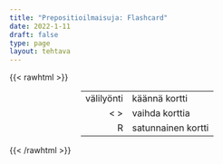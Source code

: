 ```yaml
---
title: "Prepositioilmaisuja: Flashcard"
date: 2022-1-11
draft: false
type: page
layout: tehtava
---
```

{{< rawhtml >}}
<link rel="stylesheet" type="text/css" href="/css/flashcard1.css"/>
<html>
 <body>
  <div id="cardArea"></div>
  <div id="lukumaara"></div>
  <div id="buttonArea" class="grid grid-cols-3"></div>

<div id="nappaimet" class="hidden lg:block" style="text-align:center; margin:0 auto; width:50%;"> 
<table>
  <tr>
    <td style="text-align:end;">välilyönti</td>
    <td>käännä kortti</td>
  </tr>
  <tr>
    <td style="text-align:end;">< ></td>
    <td>vaihda korttia</td>
  </tr>
  <tr>
    <td style="text-align:end;">R</td>
    <td>satunnainen kortti</td>
</table>

</div>

 </body>
</html>

<script> 
$(document).ready(function() {

  var currentQuestion = 0;
  var qbank = [
	["___  all - ollenkaan", "at all - ollenkaan"], 
	["___  any r___ e - joka tapauksessa", "at any rate - joka tapauksessa"], 
	["___  a discount - alennuksella", "at a discount - alennuksella"], 
	["___  face value - sellaisenaan, suoralta kädeltä, (jättää) omaan arvoonsa", "at face value - sellaisenaan, suoralta kädeltä, (jättää) omaan arvoonsa"], 
	["___  first sight - ensi silmäyksellä", "at first sight - ensi silmäyksellä"], 
	["___  full speed - täyttä vauhtia", "at full speed - täyttä vauhtia"], 
	["___  a glance - silmäyksellä", "at a glance - silmäyksellä"], 
	["___  hand - käsillä", "at hand - käsillä"], 
	["___  last - vihdoin", "at last - vihdoin"], 
	["___  least - ainakin", "at least - ainakin"], 
	["___  a low price - halvalla", "at a low price - halvalla"], 
	["___  once - heti", "at once - heti"], 
	["___  present - nykyisin, tällä hetkellä", "at present - nykyisin, tällä hetkellä"], 
	["___  random - sattumanvaraisesti", "at random - sattumanvaraisesti"], 
	["___  the same time - samanaikaisesti", "at the same time - samanaikaisesti"], 
	["___  work - töissä", "at work - töissä"], 
  ];

  beginActivity();
  edellinen();
  random();
  seuraava();
  kortinVaihto();

  	$("#teema1").on("mousedown", function(){
	currentQuestion = 0;
    beginActivity();
    })
    $("#teema2").on("mousedown", function(){
    currentQuestion = 83;
    beginActivity();
    })
    $("#teema3").on("mousedown", function(){
    currentQuestion = 162;
    beginActivity();
    })
    $("#teema4").on("mousedown", function(){
    currentQuestion = 245;
    beginActivity();
    })

  window.addEventListener('keydown', (e) => {
    if (e.keyCode === 32 && e.target === document.body) {
      e.preventDefault();
    }
  });

  document.body.onkeydown = function(event) {
    event = event || window.event;
    var keycode = event.charCode || event.keyCode;
    if (keycode === 37 && currentQuestion > 0) {
      currentQuestion--;
      beginActivity();
    }

    if (keycode === 82) {
      var randomNumber = Math.floor(Math.random() * qbank.length);
      currentQuestion = randomNumber;
      beginActivity();
    }

    if (keycode === 39 && currentQuestion < qbank.length - 1) {
      currentQuestion++;
      beginActivity();
    }

    if (keycode === 32) {
      var parentDiv = document.getElementById("cardArea");
      var childDiv = document.getElementById("card1");
      if (parentDiv.contains(childDiv)) {
        $("#cardArea").empty()
        $("#cardArea").append('<div id="card2" class="card">' + qbank[currentQuestion][1] + '</div>')
        $("#card2").css("background-color", "#00473c")
      } else {
        $("#cardArea").empty()
        $("#cardArea").append('<div id="card1" class="card">' + qbank[currentQuestion][0] + '</div>')
        $("#card1").css("background-color", "#1F2937")
      }
    }

  }
 	function beginActivity() {
    $("#cardArea").empty();
    $("#cardArea").append('<div id="card1" class="card">' + qbank[currentQuestion][0] + '</div>');
    $("#card1").css("background-color", "#1F2937");
    $("#lukumaara").empty();
    var korttia = document.createElement('div')
    korttia.innerHTML = currentQuestion + 1 + " / " + qbank.length;
    document.getElementById('lukumaara').appendChild(korttia);
  }

  function kortinVaihto() {
    $("#cardArea").on("click", function() {
      var parentDiv = document.getElementById("cardArea");
      var childDiv = document.getElementById("card1");
      if (parentDiv.contains(childDiv)) {
        $("#cardArea").empty()
        $("#cardArea").append('<div id="card2" class="card">' + qbank[currentQuestion][1] + '</div>')
        $("#card2").css("background-color", "#00473c")
      } else {
        $("#cardArea").empty()
        $("#cardArea").append('<div id="card1" class="card">' + qbank[currentQuestion][0] + '</div>')
        $("#card1").css("background-color", "#1F2937")
      }
    })
  }


  function edellinen() {
    $("#buttonArea").append('<div id="prevButton">Edellinen</div>');
    $("#prevButton").on("click", function() {
      if (currentQuestion > 0) {
        currentQuestion--;
        beginActivity();
      }
    })
  }

  function random() {
    $("#buttonArea").append('<div id="random">Random</div>');
    $("#random").on("click", function() {
      var randomNumber = Math.floor(Math.random() * qbank.length);
      currentQuestion = randomNumber;
      beginActivity();
    })
  }

  function seuraava() {
    $("#buttonArea").append('<div id="nextButton">Seuraava</div>');
    $("#nextButton").on("click", function() {
      if (currentQuestion < qbank.length - 1) {
        currentQuestion++;
        beginActivity();
      }
    })
  }
})
</script>

{{< /rawhtml >}}